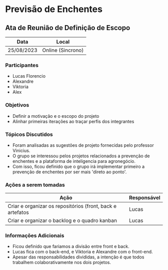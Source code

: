 # Previsão de Enchentes


## Ata de Reunião de Definição de Escopo

Data         | Local
------------ | -------------
25/08/2023   | Online (Sincrono)


### Participantes
* Lucas Florencio  
* Alexandre
* Viktoria
* Alex

### Objetivos
* Definir a motivação e o escopo do projeto
* Alinhar primeiras iterações ao traçar perfis dos integrantes

### Tópicos Discutidos
* Foram analisadas as sugestões de projeto fornecidas pelo professor Vinicius.
* O grupo se interessou pelos projetos relacionados a prevenção de enchentes e a plataforma de inteligencia para agronegócio.
* Com isso, ficou definido que o grupo irá implementar primeiro a prevenção de enchentes por ser mais 'direto ao ponto'.

### Ações a serem tomadas
Ação                                                         | Responsável   
------------                                                 | ------------- 
Criar e organizar os repositórios (front, back e artefatos   | Lucas
Criar e organizar o backlog e o quadro kanban                | Lucas  

### Informações Adicionais
* Ficou definido que fariamos a divisão entre front e back.
* Lucas fica com o back-end, e Viktoria e Alexandre com o front-end.
* Apesar das responsabilidades divididas, a intenção é que todos trabalhem colaborativamente nos dois projetos.
